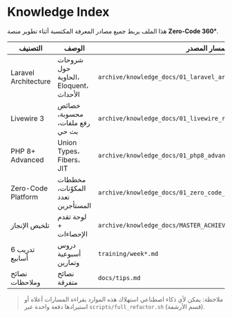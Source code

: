 # Knowledge Index

هذا الملف يربط جميع مصادر المعرفة المكتسبة أثناء تطوير منصة **Zero-Code 360°**.

| التصنيف | الوصف | المسار المصدر |
|---------|-------|---------------|
| Laravel Architecture | شروحات حول الحاوية، Eloquent، الأحداث | `archive/knowledge_docs/01_laravel_architecture_mastery.html` |
| Livewire 3 | خصائص محسوبة، رفع ملفات، بث حي | `archive/knowledge_docs/01_livewire_realtime_mastery.html` |
| PHP 8+ Advanced | Union Types، Fibers، JIT | `archive/knowledge_docs/01_php8_advanced_features.html` |
| Zero-Code Platform | مخططات المكوّنات، تعدد المستأجرين | `archive/knowledge_docs/01_zero_code_platform_architecture.html` |
| تلخيص الإنجاز | لوحة تقدم + الإحصاءات | `archive/knowledge_docs/MASTER_ACHIEVEMENT_SUMMARY.html` |
| تدريب 6 أسابيع | دروس أسبوعية وتمارين | `training/week*.md` |
| نصائح وملاحظات | نصائح متفرقة | `docs/tips.md` |

> ملاحظة: يمكن لأي ذكاء اصطناعي استهلاك هذه الموارد بقراءة المسارات أعلاه أو استيرادها دفعة واحدة عبر `scripts/full_refactor.sh` (قسم الأرشفة).